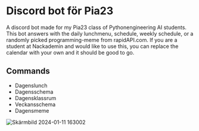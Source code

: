 # Discord bot för Pia23 
A discord bot made for my Pia23 class of Pythonengineering AI students. This bot answers with the daily lunchmenu, schedule, weekly schedule, or a randomly picked programming-meme from rapidAPI.com.
If you are a student at Nackademin and would like to use this, you can replace the calendar with your own and it should be good to go. 

## Commands
- Dagenslunch 
- Dagensschema 
- Dagensklassrum
- Veckansschema
- Dagensmeme 
  
![Skärmbild 2024-01-11 163002](https://github.com/j0nt392/Dagens_lunch/assets/25915810/86a9167c-ed27-4d24-bf94-26e4d35a30f9)





